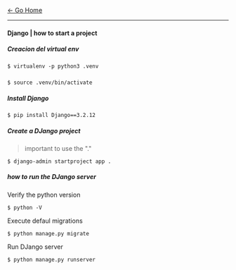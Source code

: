 [&#8592; Go Home](../README.md)

---

#### Django | how to start a project

##### Creacion del virtual env
```
$ virtualenv -p python3 .venv
```

#####
```
$ source .venv/bin/activate
```

##### Install Django
```
$ pip install Django==3.2.12
```

##### Create a DJango project
> important to use the "."
```
$ django-admin startproject app .
```

##### how to run the DJango server
Verify the python version
```
$ python -V
```

Execute defaul migrations
```
$ python manage.py migrate
```

Run DJango server
```
$ python manage.py runserver
```
